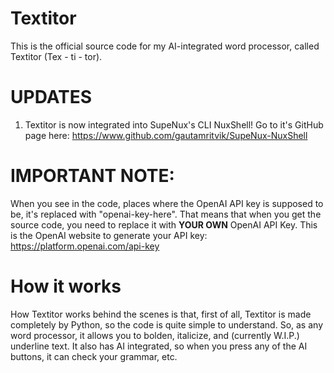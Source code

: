 # Textitor
This is the official source code for my AI-integrated word processor, called Textitor (Tex - ti - tor).

# UPDATES
1. Textitor is now integrated into SupeNux's CLI NuxShell! Go to it's GitHub page here: https://www.github.com/gautamritvik/SupeNux-NuxShell

# IMPORTANT NOTE:
When you see in the code, places where the OpenAI API key is supposed to be, it's replaced with "openai-key-here". That means that when you get the source code, you need to replace it with **YOUR OWN** OpenAI API Key. This is the OpenAI website to generate your API key: https://platform.openai.com/api-key

# How it works
How Textitor works behind the scenes is that, first of all, Textitor is made completely by Python, so the code is quite simple to understand. So, as any word processor, it allows you to bolden, italicize, and (currently W.I.P.) underline text. It also has AI integrated, so when you press any of the AI buttons, it can check your grammar, etc.
